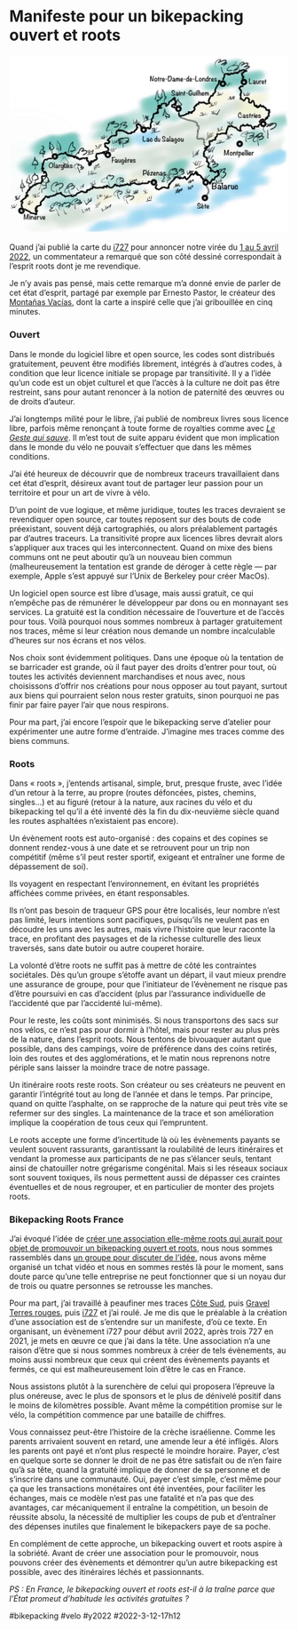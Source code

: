# Manifeste pour un bikepacking ouvert et roots

![i727](_i/coverMap.webp)

Quand j’ai publié la carte du [i727](https://tcrouzet.com/i727) pour annoncer notre virée du [1 au 5 avril 2022](https://www.facebook.com/events/410002283844207/), un commentateur a remarqué que son côté dessiné correspondait à l’esprit roots dont je me revendique.

Je n’y avais pas pensé, mais cette remarque m’a donné envie de parler de cet état d’esprit, partagé par exemple par Ernesto Pastor, le créateur des [Montañas Vacías](https://montanasvacias.com/), dont la carte a inspiré celle que j’ai gribouillée en cinq minutes.

### Ouvert

Dans le monde du logiciel libre et open source, les codes sont distribués gratuitement, peuvent être modifiés librement, intégrés à d’autres codes, à condition que leur licence initiale se propage par transitivité. Il y a l’idée qu’un code est un objet culturel et que l’accès à la culture ne doit pas être restreint, sans pour autant renoncer à la notion de paternité des œuvres ou de droits d’auteur.

J’ai longtemps milité pour le libre, j’ai publié de nombreux livres sous licence libre, parfois même renonçant à toute forme de royalties comme avec *[Le Geste qui sauve](../../comments/page/le-geste-qui-sauve.md)*. Il m’est tout de suite apparu évident que mon implication dans le monde du vélo ne pouvait s’effectuer que dans les mêmes conditions.

J’ai été heureux de découvrir que de nombreux traceurs travaillaient dans cet état d’esprit, désireux avant tout de partager leur passion pour un territoire et pour un art de vivre à vélo.

D’un point de vue logique, et même juridique, toutes les traces devraient se revendiquer open source, car toutes reposent sur des bouts de code préexistant, souvent déjà cartographiés, ou alors préalablement partagés par d’autres traceurs. La transitivité propre aux licences libres devrait alors s’appliquer aux traces qui les interconnectent. Quand on mixe des biens communs ont ne peut aboutir qu’à un nouveau bien commun (malheureusement la tentation est grande de déroger à cette règle — par exemple, Apple s’est appuyé sur l’Unix de Berkeley pour créer MacOs).

Un logiciel open source est libre d’usage, mais aussi gratuit, ce qui n’empêche pas de rémunérer le développeur par dons ou en monnayant ses services. La gratuité est la condition nécessaire de l’ouverture et de l’accès pour tous. Voilà pourquoi nous sommes nombreux à partager gratuitement nos traces, même si leur création nous demande un nombre incalculable d’heures sur nos écrans et nos vélos.

Nos choix sont évidemment politiques. Dans une époque où la tentation de se barricader est grande, où il faut payer des droits d’entrer pour tout, où toutes les activités deviennent marchandises et nous avec, nous choisissons d’offrir nos créations pour nous opposer au tout payant, surtout aux biens qui pourraient selon nous rester gratuits, sinon pourquoi ne pas finir par faire payer l’air que nous respirons.

Pour ma part, j’ai encore l’espoir que le bikepacking serve d’atelier pour expérimenter une autre forme d’entraide. J’imagine mes traces comme des biens communs.

### Roots

Dans « roots », j’entends artisanal, simple, brut, presque fruste, avec l’idée d’un retour à la terre, au propre (routes défoncées, pistes, chemins, singles…) et au figuré (retour à la nature, aux racines du vélo et du bikepacking tel qu’il a été inventé dès la fin du dix-neuvième siècle quand les routes asphaltées n’existaient pas encore).

Un évènement roots est auto-organisé : des copains et des copines se donnent rendez-vous à une date et se retrouvent pour un trip non compétitif (même s’il peut rester sportif, exigeant et entraîner une forme de dépassement de soi).

Ils voyagent en respectant l’environnement, en évitant les propriétés affichées comme privées, en étant responsables.

Ils n’ont pas besoin de traqueur GPS pour être localisés, leur nombre n’est pas limité, leurs intentions sont pacifiques, puisqu’ils ne veulent pas en découdre les uns avec les autres, mais vivre l’histoire que leur raconte la trace, en profitant des paysages et de la richesse culturelle des lieux traversés, sans date butoir ou autre couperet horaire.

La volonté d’être roots ne suffit pas à mettre de côté les contraintes sociétales. Dès qu’un groupe s’étoffe avant un départ, il vaut mieux prendre une assurance de groupe, pour que l’initiateur de l’évènement ne risque pas d’être poursuivi en cas d’accident (plus par l’assurance individuelle de l’accidenté que par l’accidenté lui-même).

Pour le reste, les coûts sont minimisés. Si nous transportons des sacs sur nos vélos, ce n’est pas pour dormir à l’hôtel, mais pour rester au plus près de la nature, dans l’esprit roots. Nous tentons de bivouaquer autant que possible, dans des campings, voire de préférence dans des coins retirés, loin des routes et des agglomérations, et le matin nous reprenons notre périple sans laisser la moindre trace de notre passage.

Un itinéraire roots reste roots. Son créateur ou ses créateurs ne peuvent en garantir l’intégrité tout au long de l’année et dans le temps. Par principe, quand on quitte l’asphalte, on se rapproche de la nature qui peut très vite se refermer sur des singles. La maintenance de la trace et son amélioration implique la coopération de tous ceux qui l’empruntent.

Le roots accepte une forme d’incertitude là où les évènements payants se veulent souvent rassurants, garantissant la roulabilité de leurs itinéraires et vendant la promesse aux participants de ne pas s’élancer seuls, tentant ainsi de chatouiller notre grégarisme congénital. Mais si les réseaux sociaux sont souvent toxiques, ils nous permettent aussi de dépasser ces craintes éventuelles et de nous regrouper, et en particulier de monter des projets roots.

### Bikepacking Roots France

J’ai évoqué l’idée de [créer une association elle-même roots qui aurait pour objet de promouvoir un bikepacking ouvert et roots](../1/backpacking-roots-france.md), nous nous sommes rassemblés dans [un groupe pour discuter de l’idée](https://www.facebook.com/groups/bikepackingrootsfrance/), nous avons même organisé un tchat vidéo et nous en sommes restés là pour le moment, sans doute parce qu’une telle entreprise ne peut fonctionner que si un noyau dur de trois ou quatre personnes se retrousse les manches.

Pour ma part, j’ai travaillé à peaufiner mes traces [Côte Sud](https://www.utagawavtt.com/randonnee-vtt-gps/De-Cerbere-a-Sete-36008), puis [Gravel Terres rouges](/page/gravel-terres-rouges), puis [i727](https://727bikepacking.fr/i727) et j’ai roulé. Je me dis que le préalable à la création d’une association est de s’entendre sur un manifeste, d’où ce texte. En organisant, un évènement i727 pour début avril 2022, après trois 727 en 2021, je mets en œuvre ce que j’ai dans la tête. Une association n’a une raison d’être que si nous sommes nombreux à créer de tels évènements, au moins aussi nombreux que ceux qui créent des évènements payants et fermés, ce qui est malheureusement loin d’être le cas en France.

Nous assistons plutôt à la surenchère de celui qui proposera l’épreuve la plus onéreuse, avec le plus de sponsors et le plus de dénivelé positif dans le moins de kilomètres possible. Avant même la compétition promise sur le vélo, la compétition commence par une bataille de chiffres.

Vous connaissez peut-être l’histoire de la crèche israélienne. Comme les parents arrivaient souvent en retard, une amende leur a été infligés. Alors les parents ont payé et n’ont plus respecté le moindre horaire. Payer, c’est en quelque sorte se donner le droit de ne pas être satisfait ou de n’en faire qu’à sa tête, quand la gratuité implique de donner de sa personne et de s’inscrire dans une communauté. Oui, payer c’est simple, c’est même pour ça que les transactions monétaires ont été inventées, pour faciliter les échanges, mais ce modèle n’est pas une fatalité et n’a pas que des avantages, car mécaniquement il entraîne la compétition, un besoin de réussite absolu, la nécessité de multiplier les coups de pub et d’entraîner des dépenses inutiles que finalement le bikepackers paye de sa poche.

En complément de cette approche, un bikepacking ouvert et roots aspire à la sobriété. Avant de créer une association pour le promouvoir, nous pouvons créer des évènements et démontrer qu’un autre bikepacking est possible, avec des itinéraires léchés et passionnants.

*PS : En France, le bikepacking ouvert et roots est-il à la traîne parce que l’État promeut d’habitude les activités gratuites ?*

#bikepacking #velo #y2022 #2022-3-12-17h12

